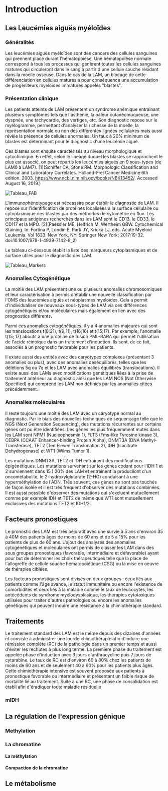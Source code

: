 # Introduction

## Les Leucémies aiguës myéloïdes

### Généralités

Les leucémies aiguës myéloïdes sont des cancers des cellules sanguines qui prennent place durant l'hématopoïèse. Une hématopoïèse normale correspond à tous les processus qui génèrent toutes les cellules sanguines matures qui circuleront dans le sang à partir d'une cellule souche résidant dans la moelle osseuse. Dans le cas de la LAM, un blocage de cette différenciation en cellules matures a pour conséquence une accumulation de progéniteurs myéloïdes immatures appelés "blastes".

### Présentation clinique

Les patients atteints de LAM présentent un syndrome anémique entrainant plusieurs symptômes tels que l'asthénie, la pâleur cutanéomuqueuse, une dyspnée, une tachycardie, des vertiges, etc. Son diagnostic repose sur le myélogramme, permettant d'analyser la richesse de la moelle, la représentation normale ou non des différentes lignées cellulaires mais aussi révèle la présence de cellules anormales. Un taux à 20% minimum de blastes est déterminant pour le diagnostic d'une leucémie aiguë.

Ces blastes sont ensuite caractérisés au niveau morphologique et cytochimique. En effet, selon le lineage duquel les blastes se rapprochent le plus est associé, on peut répartis les leucémies aiguës en 9 sous-types (de LAM0 à LAM7). [1](Schiffer CA, Stone RM. Morphologic Classification and Clinical and Laboratory Correlates. Holland-Frei Cancer Medicine 6th edition. 2003. https://www.ncbi.nlm.nih.gov/books/NBK13452/. Accessed August 16, 2019.)

![Tableau_FAB](Fig_Tableau_FAB.png)

L'immunophénotypage est nécessaire pour établir le diagnostic de LAM. Il repose sur l'identification de protéines localisées à la surface cellulaire ou cytoplasmique des blastes par des méthodes de cytométrie en flux. Les principaux antigènes recherchés dans les LAM sont le CD13, le CD33, le CD117 et la MPO. [2](Paessler ME, Helfrich M, Wertheim GBW. Cytochemical Staining. In: Fortina P, Londin E, Park JY, Kricka LJ, eds. Acute Myeloid Leukemia. Vol 1633. New York, NY: Springer New York; 2017:19-32. doi:10.1007/978-1-4939-7142-8_2)

Le tableau ci-dessous établit la liste des marqueurs cytoplasmiques et de surface utiles pour le diagnostic des LAM.

![Tableau_Markers](Fig_Tableau_Marqueurs.png)

### Anomalies Cytogénétique

La moitié des LAM présentent une ou plusieurs anomalies chromosomiques et leur caractérisation à permis d'établir une nouvelle classification par l'OMS des leucémies aiguës et néoplasmes myéloïdes. Cela a permit d'individualiser de nouveaux sous-types de LAM via ces différences cytogénétiques et/ou moléculaires mais également en lien avec des prognostics différents.  

Parmi ces anomalies cytogénétiques, il y a 4 anomalies majeures qui sont les translocations t(8;21), t(9;11), t(16;16) et t(15;17). Par exemple, l'anomalie t(15; 17) aboutit à une protéine de fusion PML-RARA qui permet l'utilisation de l'acide réinoïque dans un traitement d'induction. Ils sont, de ce fait, associés à un prognostic favorable pour les patients.

Il existe aussi des entités avec des caryotypes complexes (présentant 3 anomalies ou plus), avec des anomalies déséquilibrés, telles que les délétions 5q ou 7q et les LAM avec anomalies équilibrés (translocations). Il existe aussi des LAMs avec modifications génétiques liées à la prise de traitement antérieur au diagnostic ainsi que les LAM NOS (Not Otherwise Specified) qui comprend les LAM non définies par les anomalies citées précédemment.

### Anomalies moléculaires

Il reste toujours une moitié des LAM avec un caryotype normal au diagnostic. Par le biais des nouvelles techniques de séquençage telle que le NGS (Next Generation Sequencing), des mutations récurrentes sur certains gènes ont pu être identifiées. Les gènes les plus fréquemment mutés dans les LAM sont NPM1 (Nucleophosmin 1), FLT3 (Fms-like Tyrosine kinase 3), CEBPA (CCAAT Enhancer-binding Protein Alpha), DNMT3A (DNA Methyl-Transferase), TET2 (Ten Eleven Translocation 2), IDH (Isocitrate Dehydrogenase) et WT1 (Wilms Tumor 1).

Les mutations DNMT3A, TET2 et IDH entrainent des modifications épigénétiques. Les mutations survenant sur les gènes codant pour l'IDH 1 et 2 surviennent dans 15 ) 20% des LAM et entrainent la produciiont d'un oncométabolite, le 2-hydroxylglutarate (2-HG) conduisant à une hyperméthylation de l'ADN. Très souvent, ces gènes ne sont pas touchés de façon isolée et il est très fréquent d'observer des mutations combinées. Il est aussi possible d'observer des mutations qui s'excluent mutuellement comme par exemple IDH et TET2 de même que WT1 sont mutuellement exclusives des mutations TET2 et IDH1/2.

## Facteurs pronostiques

Le pronostic des LAM est très péjoratif avec une survie à 5 ans d'environ 35 à 40M des patients âgés de moins de 60 ans et de 5 à 15% pour les patients de plus de 60 ans. L'ajout des analyses des anomalies cytogénétiques et moléculaires ont permis de classer les LAM dans des sous groupes pronostiques (favorable, intermédiaire et défavorable) ayant pour but de déterminer les choix thérapeutiques telle que la place de l'allogreffe de cellule souche hématopoïétique (CSG) ou la mise en oeuvre de thérapies ciblées.

Les facteurs pronostiques sont divisés en deux groupes : ceux liés aux patients comme l'âge avancé, le statut immunitaire ou encore l'existence de comorbidités et ceux liés à la maladie comme le taux de leucocytes, les antécédents de syndrome myélodysplasique, les thérapies cytotoxiques utilisées pour traiter d'autres pathologies ou encore les anomalies génétiques qui peuvent induire une résistance à la chimiothérapie standard.

## Traitements

Le traitement standard des LAM est le même depuis des dizaines d'années et consiste à administrer une lourde chimiothérapie afin d'induire une rémission complète (RC) de la pathologie dans un premier temps et aussi d'éviter les rechutes à plus long terme. La première phase du traitement est appelée phase d'induction avec 3 jours d'anthracycline puis 7 jours de cytarabine. Le taux de RC est d'environ 60 à 80% chez les patients de moins de 60 ans et de seulement 40 à 60% pour les patients plus âgés. Cette chimiothérapie intensive est souvent proposée aux patients à pronostique favorable ou intermédiaire et présentant un faible risque de mortalité lié au traitement. Suite à une RC, une phase de consolidation est établi afin d'éradiquer toute maladie résiduelle





### mIDH



## La régulation de l'expression génique



### Methylation

### La chromatine

#### La méthylation

#### Compaction de la chromatine


## Le métabolisme
